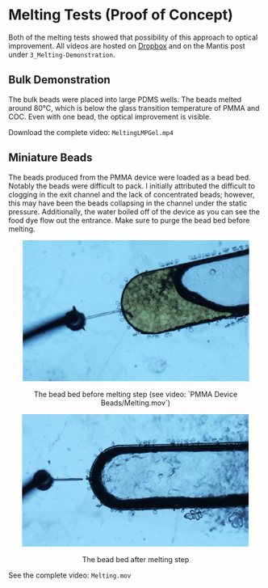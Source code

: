 # Melting Tests (Proof of Concept)

Both of the melting tests showed that possibility of this approach to optical improvement. All videos are hosted on [Dropbox](https://www.dropbox.com/sh/ke1u6qmqc53jnuz/AAD-haMxS_5xeuQjK45n7hJ0a?dl=0) and on the Mantis post under `3_Melting-Demonstration`.

## Bulk Demonstration

The bulk beads were placed into large PDMS wells. The beads melted around 80°C, which is below the glass transition temperature of PMMA and COC. Even with one bead, the optical improvement is visible.

Download the complete video: `MeltingLMPGel.mp4`

## Miniature Beads

The beads produced from the PMMA device were loaded as a bead bed. Notably the beads were difficult to pack. I initially attributed the difficult to clogging in the exit channel and the lack of concentrated beads; however, this may have been the beads collapsing in the channel under the static pressure. Additionally, the water boiled off of the device as you can see the food dye flow out the entrance. Make sure to purge the bead bed before melting.

<p align="center">
  <img width="450" height=auto src="PMMA-Device-Beads/packed-bead-before.png">
  <!-- <figcaption style="text-align: center;">The bead bed before melting step (see video: `PMMA Device Beads/Melting.mov`)</figcaption> -->
</p>

<p align="center">The bead bed before melting step (see video: `PMMA Device Beads/Melting.mov`)</p>

<p align="center">
  <img width="450" height=auto src="PMMA-Device-Beads/packed-bead-after.png">
  <!-- <figcaption style="text-align: center;">The bead bed after melting step</figcaption> -->
</p>

<p align="center">The bead bed after melting step</p>

See the complete video: `Melting.mov`
